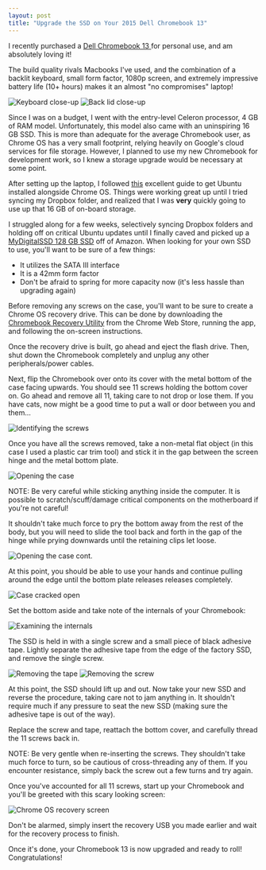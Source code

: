 ```yaml
---
layout: post
title: "Upgrade the SSD on Your 2015 Dell Chromebook 13"
---
```


I recently purchased a [Dell Chromebook 13 ](http://www.dell.com/us/p/chromebook-13-7310/pd?ref=PD_OC) for personal use, and am absolutely loving it!

The build quality rivals Macbooks I've used, and the combination of a backlit keyboard, small form factor, 1080p screen, and extremely impressive battery life (10+ hours) makes it an almost "no compromises" laptop!

![Keyboard close-up](http://i.imgur.com/fvU86Al.jpg)
![Back lid close-up](http://i.imgur.com/W0dWlwx.jpg)

Since I was on a budget, I went with the entry-level Celeron processor, 4 GB of RAM model.  Unfortunately, this model also came with an uninspiring 16 GB SSD.  This is more than adequate for the average Chromebook user, as Chrome OS has a very small footprint, relying heavily on Google's cloud services for file storage.  However, I planned to use my new Chromebook for development work, so I knew a storage upgrade would be necessary at some point.

After setting up the laptop, I followed [this](https://www.linux.com/learn/how-easily-install-ubuntu-chromebook-crouton) excellent guide to get Ubuntu installed alongside Chrome OS.  Things were working great up until I tried syncing my Dropbox folder, and realized that I was **very** quickly going to use up that 16 GB of on-board storage.

I struggled along for a few weeks, selectively syncing Dropbox folders and holding off on critical Ubuntu updates until I finally caved and picked up a [MyDigitalSSD 128 GB SSD](http://www.amazon.com/MyDigitalSSD-128GB-120GB-Super-Drive/dp/B00LNF1RVM) off of Amazon.  When looking for your own SSD to use, you'll want to be sure of a few things:

* It utilizes the SATA III interface
* It is a 42mm form factor
* Don't be afraid to spring for more capacity now (it's less hassle than upgrading again)

Before removing any screws on the case, you'll want to be sure to create a Chrome OS recovery drive.  This can be done by downloading the [Chromebook Recovery Utility](https://chrome.google.com/webstore/detail/chromebook-recovery-utili/jndclpdbaamdhonoechobihbbiimdgai) from the Chrome Web Store, running the app, and following the on-screen instructions.

Once the recovery drive is built, go ahead and eject the flash drive.  Then, shut down the Chromebook completely and unplug any other peripherals/power cables.

Next, flip the Chromebook over onto its cover with the metal bottom of the case facing upwards.  You should see 11 screws holding the bottom cover on.  Go ahead and remove all 11, taking care to not drop or lose them.  If you have cats, now might be a good time to put a wall or door between you and them...

![Identifying the screws](http://i.imgur.com/4hEghZM.jpg)

Once you have all the screws removed, take a non-metal flat object (in this case I used a plastic car trim tool) and stick it in the gap between the screen hinge and the metal bottom plate.

![Opening the case](http://i.imgur.com/yBNIfEE.jpg)

NOTE: Be very careful while sticking anything inside the computer.  It is possible to scratch/scuff/damage critical components on the motherboard if you're not careful!

It shouldn't take much force to pry the bottom away from the rest of the body, but you will need to slide the tool back and forth in the gap of the hinge while prying downwards until the retaining clips let loose.

![Opening the case cont.](http://i.imgur.com/8LkSH8S.jpg)

At this point, you should be able to use your hands and continue pulling around the edge until the bottom plate releases releases completely.

![Case cracked open](http://i.imgur.com/IDZhAtt.jpg)

Set the bottom aside and take note of the internals of your Chromebook:

![Examining the internals](http://i.imgur.com/TDwETFC.jpg)

The SSD is held in with a single screw and a small piece of black adhesive tape.  Lightly separate the adhesive tape from the edge of the factory SSD, and remove the single screw.

![Removing the tape](http://i.imgur.com/b8hVHqH.jpg)
![Removing the screw](http://i.imgur.com/cMfWdWa.jpg)

At this point, the SSD should lift up and out.  Now take your new SSD and reverse the procedure, taking care not to jam anything in.  It shouldn't require much if any pressure to seat the new SSD (making sure the adhesive tape is out of the way).

Replace the screw and tape, reattach the bottom cover, and carefully thread the 11 screws back in.

NOTE: Be very gentle when re-inserting the screws.  They shouldn't take much force to turn, so be cautious of cross-threading any of them.  If you encounter resistance, simply back the screw out a few turns and try again.

Once you've accounted for all 11 screws, start up your Chromebook and you'll be greeted with this scary looking screen:

![Chrome OS recovery screen](http://i.imgur.com/eUYoqfp.jpg)

Don't be alarmed, simply insert the recovery USB you made earlier and wait for the recovery process to finish.

Once it's done, your Chromebook 13 is now upgraded and ready to roll!  Congratulations!